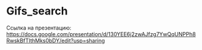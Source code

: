 # Gifs_search
Ссылка на презентацию: https://docs.google.com/presentation/d/130YEE6j2zwAJfzg7YwQqUNPPh8RwskBfTIthMks0bDY/edit?usp=sharing
